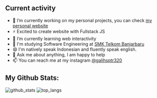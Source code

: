 ## Current activity

- 🔭 I’m currently working on my personal projects, you can check <a href="https://galihsptr.id">my personal website</a>
- ⚡ Excited to create website with Fullstack JS
- 🌱 I’m currently learning web interactivity
- 💼 I'm studying Software Engineering at <a href="https://smktelkom-bjb.sch.id">SMK Telkom Banjarbaru</a>
- 😄 I'm natively speak Indonesian and fluently speak english.
- 💬 Ask me about anything, I am happy to help
- 📫 You can reach me at my instagram [@galihsptr320](https://instagram.com/galihsptr320)

## My Github Stats:
![github_stats](https://github-readme-stats.vercel.app/api?username=masgalih320&show_icons=true)
![top_langs](https://github-readme-stats.vercel.app/api/top-langs/?username=masgalih320&layout=compact)

